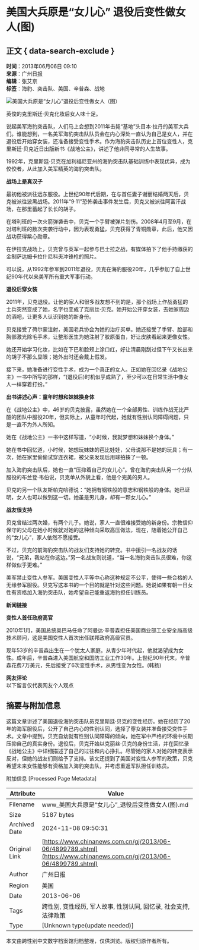 # 美国大兵原是“女儿心” 退役后变性做女人(图)

## 正文 { data-search-exclude }


**时间**：2013年06月06日 09:10  
**来源**：广州日报  
**编辑**：张艾京  
**标签**：海豹、突击队、美国、辛普森、战地  

![美国大兵原是“女儿心”退役后变性做女人（图）](http://www.chinanews.com/fileftp/2020/03/2020-03-11/U194P4T47D46410F110DT20200311091038.jpg)

英俊的克里斯廷·贝克化妆后女人味十足。

说起美军海豹突击队，人们马上会想到2011年击毙“基地”头目本·拉丹的美军大兵们。谁能想到，一名美军海豹突击队队员会在内心深处一直认为自己是女人，并在退役后开始穿女装，还准备接受变性手术。作为海豹突击队历史上首位变性人，克里斯廷·贝克近日出版新书《战地公主》，讲述了他非同寻常的人生故事。

1992年，克里斯廷·贝克在加利福尼亚州的海豹突击队基础训练中表现优异，成为佼佼者，从此加入美军精英的海豹突击队。

**战场上是真汉子**

最初他被派往远东服役。上世纪90年代后期，在与首任妻子谢丽结婚两天后，贝克被派往波黑战场。2011年“9·11”恐怖袭击事件发生后，贝克又被派往阿富汗战场，在那里蓄起了长长的胡子。

在塔利班的一次火箭弹袭击中，贝克一个手臂被弹片划伤。2008年4月至9月，在对塔利班的数次突袭行动中，因为表现勇猛，贝克获得了青铜勋章，此后，他又因战功获得紫心勋章。

在伊拉克战场上，贝克曾与英军一起参与巴士拉之战，有媒体拍下了他手持缴获的金制萨达姆卡拉什尼科夫冲锋枪的照片。

可以说，从1992年参军到2011年退役，贝克在海豹服役20年，几乎参加了自上世纪90年代以来美军所有重大军事行动。

**退役后穿女装**

2011年，贝克退役。让他的家人和很多战友想不到的是，那个战场上作战勇猛的士兵突然变成了她，名字也变成了克丽丝·贝克。她开始公开穿女装，去她家周边的酒吧，让更多人认识到她的新身份。

贝克接受了荷尔蒙注射，美国老兵协会为她的治疗买单。她还接受了手臂、脸部和胸部激光除毛手术，让整形医生为她注射了胶原蛋白，好让皮肤看起来更像女性。

她还开始学习化妆，比如在下巴和脸颊上涂口红，好让清晨刚刮过但下午又长出来的胡子不那么显眼；她外出时还会戴上假发。

接下来，她准备进行变性手术，成为一个真正的女人。正如她在回忆录《战地公主》一书中所写的那样，“(退役后)时机似乎成熟了，至少可以在日常生活中像女人一样穿着打扮。”

**出书讲述心声：童年时想和妹妹换身体**

在《战地公主》中，46岁的贝克披露，虽然她在一个全部男性、训练作战无比严酷的团队中服役20年，但实际上，从童年时代起，她就有性别认同障碍问题，只是一直不为外人所知。

她在《战地公主》一书中这样写道，“小时候，我就梦想和妹妹换个身体。”

她在书中回忆道，小时候，她想玩妹妹的芭比娃娃，父母说那不是她的玩具；有一次，她在家里偷偷试穿连衣裙，被父亲发现后用球拍揍了一顿。

加入海豹突击队后，她也一直“压抑着自己的女儿心”。曾在海豹突击队另一个分队服役的布兰登·韦伯说，贝克单从外貌上看，他是个完美的男人。

贝克的另一个队友斯帕克哈德说：“她拥有钢铁般的意志和钢铁般的身体。她已证明，女人也可以做到这一切。她虽是男儿身，却有一颗女儿心。”

**战友很支持**

贝克曾结过两次婚，有两个儿子。她说，家人一直很难接受她的新身份。宗教信仰保守的父母在她小时候就对她的这种倾向采取高压做法，现在，随着她公开自己的“女儿心”，家人依然不愿接受。

不过，贝克的前海豹突击队的战友们支持她的转变。书中援引一名战友的话说，“兄弟，我站在你这边。”另一名战友则说道，“当一名海豹突击队员很难，你这样做似乎更难。”

美军禁止变性人参军。美国变性人平等中心称这种规定不公平，使得一些合格的人无缘参军服役。贝克写这本书的一个目的就是针对这些问题。她说如果有朝一日女性有资格加入海豹突击队，她希望自己能重返海豹担任训练员。

**新闻链接**

**变性人首任政府高官**

2010年1月，美国总统奥巴马任命了阿曼达·辛普森担任美国商业部工业安全局高级技术顾问，这是美国变性人首次出任联邦政府高级官员。

现年53岁的辛普森出生在一个犹太人家庭。从青少年时代起，他就渴望成为女性。成年后，辛普森进入美国航空和国防工业工作30年。上世纪90年代末，辛普森花费7万美元，先后接受了6次变性手术，从男性变为女性。(韩扬)

**网友评论**  
以下留言仅代表网友个人观点

## 摘要与附加信息

<!-- tcd_abstract -->
这篇文章讲述了美国退役海豹突击队员克里斯廷·贝克的变性经历。她在经历了20年的海军服役后，公开了自己内心的性别认同，选择了穿女装并准备接受变性手术。文章中提到，贝克自幼就有性别认同障碍的倾向，她在军中严格的环境中长期压抑自己的真实身份。退役后，贝克开始以克丽丝·贝克的身份生活，并在回忆录《战地公主》中详细描述了自己的过往和内心挣扎。尽管她的家人对她的转变表示反对，但她的战友们则给予了支持。该文还提到了美国对变性人参军的政策，贝克希望未来女性能够有资格加入海豹突击队，并考虑重返军队担任训练员。
<!-- tcd_abstract_end -->

附加信息 [Processed Page Metadata]

| Attribute       | Value                                  |
|-----------------|----------------------------------------|
| Filename        | www_美国大兵原是“女儿心”_退役后变性做女人(图).md                             |
| Size            | 5187 bytes                           |
| Archived Date   | 2024-11-08 09:50:31                             |
| Original Link   | [https://www.chinanews.com.cn/gj/2013/06-06/4899789.shtml](https://www.chinanews.com.cn/gj/2013/06-06/4899789.shtml)                       |
| Author          | 广州日报                               |
| Region          | 美国                               |
| Date            | 2013-06-06                                 |
| Tags            | 跨性别, 变性经历, 军人故事, 性别认同, 回忆录, 社会支持, 法律政策                                 |
| Type            | [Unknown type(update needed)]                                 |
<!-- tcd_table_end -->

本文由跨性别中文数字档案馆归档整理，仅供浏览。版权归原作者所有。
